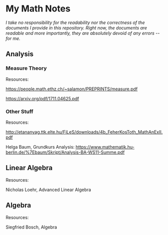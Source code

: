 # My Math Notes
*I take no responsibility for the readability nor the correctness of the documents I provide in this repository. Right now, the documents are readable and more importantly, they are absolutely devoid of any errors -- for me.*
## Analysis
### Measure Theory
Resources:

https://people.math.ethz.ch/~salamon/PREPRINTS/measure.pdf

https://arxiv.org/pdf/1711.04625.pdf

### Other Stuff
Resources:

http://etananyag.ttk.elte.hu/FiLeS/downloads/4b_FeherKosToth_MathAnExII.pdf

Helga Baum, Grundkurs Analysis: https://www.mathematik.hu-berlin.de/%7Ebaum/Skript/Analysis-BA-WS11-Summe.pdf

## Linear Algebra
Resources:

Nicholas Loehr, Advanced Linear Algebra

## Algebra
Resources:

Siegfried Bosch, Algebra

